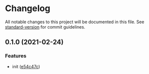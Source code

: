 # Changelog

All notable changes to this project will be documented in this file. See [standard-version](https://github.com/conventional-changelog/standard-version) for commit guidelines.

## 0.1.0 (2021-02-24)


### Features

* init ([e54c47c](https://github.com/delight-rpc/http-client/commit/e54c47cd3d7f84bfa2f1ba6eed1f381d704fda90))
